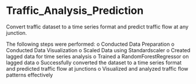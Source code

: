 # Traffic_Analysis_Prediction #
Convert traffic dataset to a time series format and predict traffic flow at any junction.

The following steps were performed:
o	Conducted Data Preparation
o	Conducted Data Visualization
o	Scaled Data using Standardscaler
o	Created lagged data for time series analysis
o	Trained a RandomForestRegressor on lagged data
o	Successfully converted the dataset to a time series format and predicted traffic flow at junctions
o	Visualized and analyzed  traffic flow patterns effectively
